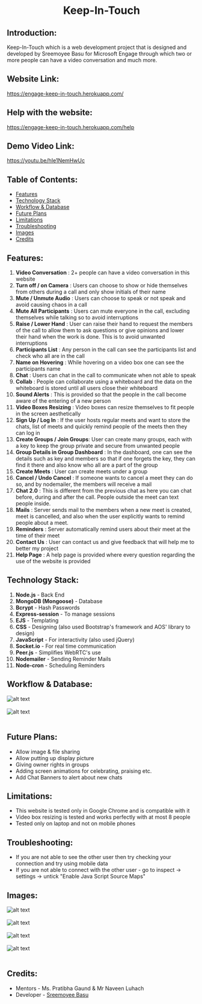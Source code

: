 <h1 align="center"><b>Keep-In-Touch</b></h1>
<p align="center">
</p>

## Introduction:
  Keep-In-Touch which is a web development project that is designed and developed by Sreemoyee Basu for Microsoft Engage through which two or more people can have a video conversation and much more.

## Website Link:
  https://engage-keep-in-touch.herokuapp.com/
  
## Help with the website:
  https://engage-keep-in-touch.herokuapp.com/help

## Demo Video Link:
  https://youtu.be/hIe1NemHwUc

## Table of Contents:
* [ Features ](#features)
* [ Technology Stack ](#technologystack)
* [ Workflow & Database ](#models) 
* [ Future Plans ](#futureplans)
* [ Limitations ](#limitations)
* [ Troubleshooting ](#troubleshooting)
* [ Images ](#images)
* [ Credits ](#credits)



## <a name="features"></a>Features:
1) <b>Video Conversation</b> : 2+ people can have a video conversation in this website
2) <b>Turn off / on Camera</b> : Users can choose to show or hide themselves from others during a call and only show initials of their name
3) <b>Mute / Unmute Audio</b> : Users can choose to speak or not speak and avoid causing chaos in a call
4) <b>Mute All Participants</b> : Users can mute everyone in the call, excluding themselves while talking so to avoid interruptions
5) <b>Raise / Lower Hand</b> : User can raise their hand to request the members of the call to allow them to ask questions or give opinions and lower their hand when the work is done. This is to avoid unwanted interruptions
6) <b>Participants List</b> : Any person in the call can see the participants list and check who all are in the call
7) <b>Name on Hovering</b> : While hovering on a video box one can see the participants name
8) <b>Chat</b> : Users can chat in the call to communicate when not able to speak
9) <b>Collab</b> : People can collaborate using a whiteboard and the data on the whiteboard is stored until all users close their whiteboard
10) <b>Sound Alerts</b> : This is provided so that the people in the call become aware of the entering of a new person
11) <b>Video Boxes Resizing</b> : Video boxes can resize themselves to fit people in the screen aesthetically
12) <b>Sign Up / Log In</b> : If the user hosts regular meets and want to store the chats, list of meets and quickly remind people of the meets then they can log in
13) <b>Create Groups / Join Groups</b>: User can create many groups, each with a key to keep the group private and secure from unwanted people
14) <b>Group Details in Group Dashboard</b> : In the dashboard, one can see the details such as key and members so that if one forgets the key, they can find it there and also know who all are a part of the group
15) <b>Create Meets</b> : User can create meets under a group
16) <b>Cancel / Undo Cancel</b> : If someone wants to cancel a meet they can do so, and by nodemailer, the members will receive a mail
17) <b>Chat 2.0</b> : This is different from the previous chat as here you can chat before, during and after the call. People outside the meet can text people inside.
18) <b>Mails</b> : Server sends mail to the members when a new meet is created, meet is cancelled, and also when the user explicitly wants to remind people about a meet.
19) <b>Reminders</b> : Server automatically remind users about their meet at the time of their meet
20) <b>Contact Us</b> : User can contact us and give feedback that will help me to better my project
21) <b>Help Page</b> : A help page is provided where every question regarding the use of the website is provided

## <a name="technologystack"></a>Technology Stack:
  1) <b>Node.js</b>  - Back End
  2) <b>MongoDB (Mongoose)</b> - Database
  3) <b>Bcrypt</b> - Hash Passwords
  4) <b>Express-session</b> - To manage sessions
  5) <b>EJS</b> - Templating 
  6) <b>CSS</b> - Designing (also used Bootstrap's framework and AOS' library to design)
  7) <b>JavaScript</b> - For interactivity (also used jQuery)
  8) <b>Socket.io</b> - For real time communication
  9) <b>Peer.js</b> - Simplifies WebRTC's use
  10) <b>Nodemailer</b> - Sending Reminder Mails
  11) <b>Node-cron</b> - Scheduling Reminders 

## <a name="models"></a>Workflow & Database:
 ![alt text](https://github.com/sreebasu05/engage-keep-in-touch/blob/master/static/images/model-1.png)<br><br>
 ![alt text](https://github.com/sreebasu05/engage-keep-in-touch/blob/master/static/images/model-2.png)<br><br>
 
 ## <a name="futureplans"></a>Future Plans:
 * Allow image & file sharing
 * Allow putting up display picture
 * Giving owner rights in groups
 * Adding screen animations for celebrating, praising etc.
 * Add Chat Banners to alert about new chats

  ## <a name="limitaions"></a>Limitations:
* This website is tested only in Google Chrome and is compatible with it
* Video box resizing is tested and works perfectly with at most 8 people
* Tested only on laptop and not on mobile phones

## <a name="troubleshooting"></a>Troubleshooting:
 * If you are not able to see the other user then try checking your connection and try using mobile data
 * If you are not able to connect with the other user - go to inspect -> settings -> untick "Enable Java Script Source Maps"

## <a name="images"></a>Images:
![alt text](https://github.com/sreebasu05/engage-keep-in-touch/blob/master/static/images/image-1.png)<br><br>
![alt text](https://github.com/sreebasu05/engage-keep-in-touch/blob/master/static/images/image-2.png)<br><br>
![alt text](https://github.com/sreebasu05/engage-keep-in-touch/blob/master/static/images/image-3.png)<br><br>
![alt text](https://github.com/sreebasu05/engage-keep-in-touch/blob/master/static/images/image-4.png)<br><br>

## <a name="credits"></a>Credits:
* Mentors - Ms. Pratibha Gaund & Mr Naveen Luhach
* Developer - [Sreemoyee Basu](https://github.com/sreebasu05)
